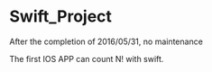 # Swift_Project

After the completion of 2016/05/31, no maintenance

The first IOS APP can count N! with swift.

